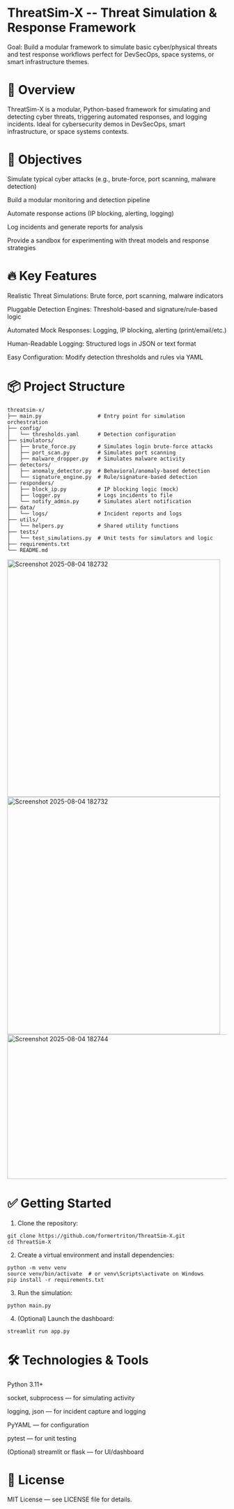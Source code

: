 # ThreatSim-X -- Threat Simulation & Response Framework
Goal: Build a modular framework to simulate basic cyber/physical threats and test response workflows perfect for DevSecOps, space systems, or smart infrastructure themes.

# 🚀 Overview

ThreatSim-X is a modular, Python-based framework for simulating and detecting cyber threats, triggering automated responses, and logging incidents. Ideal for cybersecurity demos in DevSecOps, smart infrastructure, or space systems contexts.

# 🎯 Objectives

Simulate typical cyber attacks (e.g., brute-force, port scanning, malware detection)

Build a modular monitoring and detection pipeline

Automate response actions (IP blocking, alerting, logging)

Log incidents and generate reports for analysis

Provide a sandbox for experimenting with threat models and response strategies

# 🔥 Key Features

Realistic Threat Simulations: Brute force, port scanning, malware indicators

Pluggable Detection Engines: Threshold-based and signature/rule-based logic

Automated Mock Responses: Logging, IP blocking, alerting (print/email/etc.)

Human-Readable Logging: Structured logs in JSON or text format

Easy Configuration: Modify detection thresholds and rules via YAML

# 📦 Project Structure
```
threatsim-x/
├── main.py                  # Entry point for simulation orchestration
├── config/                 
│   └── thresholds.yaml      # Detection configuration
├── simulators/             
│   ├── brute_force.py       # Simulates login brute-force attacks
│   ├── port_scan.py         # Simulates port scanning
│   ├── malware_dropper.py   # Simulates malware activity
├── detectors/              
│   ├── anomaly_detector.py  # Behavioral/anomaly-based detection
│   └── signature_engine.py  # Rule/signature-based detection
├── responders/
│   ├── block_ip.py          # IP blocking logic (mock)
│   ├── logger.py            # Logs incidents to file
│   └── notify_admin.py      # Simulates alert notification
├── data/
│   └── logs/                # Incident reports and logs
├── utils/
│   └── helpers.py           # Shared utility functions
├── tests/
│   └── test_simulations.py  # Unit tests for simulators and logic
├── requirements.txt
└── README.md
```
<img width="489" height="545" alt="Screenshot 2025-08-04 182732" src="https://github.com/user-attachments/assets/6433146c-bd6a-4ca4-a5d9-f080bc674586" />

<img width="489" height="545" alt="Screenshot 2025-08-04 182732" src="https://github.com/user-attachments/assets/3ec63bb0-8a9b-4085-8ac8-34f62386f186" />
<img width="719" height="332" alt="Screenshot 2025-08-04 182744" src="https://github.com/user-attachments/assets/f5580714-606b-4120-a302-45405daa45b2" />

# ✅ Getting Started

1. Clone the repository:
```
git clone https://github.com/formertriton/ThreatSim-X.git
cd ThreatSim-X
```
2. Create a virtual environment and install dependencies:
```
python -m venv venv
source venv/bin/activate  # or venv\Scripts\activate on Windows
pip install -r requirements.txt
```
3. Run the simulation:
```
python main.py
```
4. (Optional) Launch the dashboard:
```
streamlit run app.py
```
# 🛠 Technologies & Tools

Python 3.11+

socket, subprocess — for simulating activity

logging, json — for incident capture and logging

PyYAML — for configuration

pytest — for unit testing

(Optional) streamlit or flask — for UI/dashboard

# 📄 License

MIT License — see LICENSE file for details.
